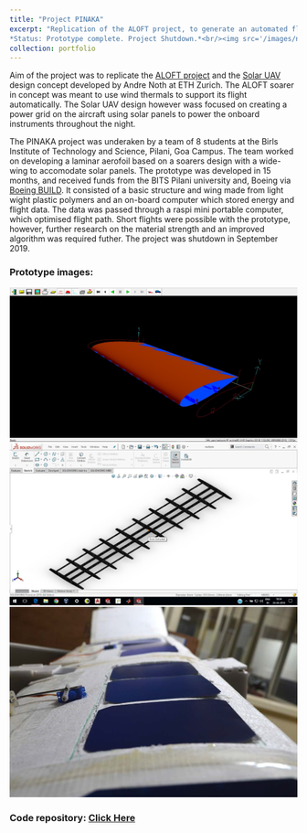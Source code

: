 ```yaml
---
title: "Project PINAKA"
excerpt: "Replication of the ALOFT project, to generate an automated flight path generation algorithm, to maximize efficiency. <br>
*Status: Prototype complete. Project Shutdown.*<br/><img src='/images/naca_0016.png'>"
collection: portfolio
---
```


Aim of the project was to replicate the [ALOFT project](https://apps.dtic.mil/sti/pdfs/ADA614555.pdf) and the [Solar UAV](https://ethz.ch/content/dam/ethz/special-interest/mavt/robotics-n-intelligent-systems/asl-dam/documents/phd_thesis/Andre_Noth_Design_of_Solar_Powered_Airplanes_for_Continuous_Flight.pdf) design concept developed by Andre Noth at ETH Zurich. The ALOFT soarer in concept was meant to use wind thermals to support its flight automatically. The Solar UAV design however wass focused on creating a power grid on the aircraft using solar panels to power the onboard instruments throughout the night.

The PINAKA project was underaken by a team of 8 students at the Birls Institute of Technology and Science, Pilani, Goa Campus. The team worked on developing a laminar aerofoil based on a soarers design with a wide-wing to accomodate solar panels. The prototype was developed in 15 months, and received funds from the BITS Pilani university and, Boeing via [Boeing BUILD](https://www.boeing.co.in/boeing-in-india/build.page). It consisted of a basic structure and wing made from light wight plastic polymers and an on-board computer which stored energy and flight data. The data was passed through a raspi mini portable computer, which optimised flight path. Short flights were possible with the prototype, however, further research on the material strength and an improved algorithm was required futher. The project was shutdown in September 2019.

### Prototype images:
![Prototype Images](/images/pin1.jpg)![](/images/pin2.jpg)![](/images/pin3.jpg)

### Code repository: [Click Here](https://github.com/sam14032000/pinaka)
